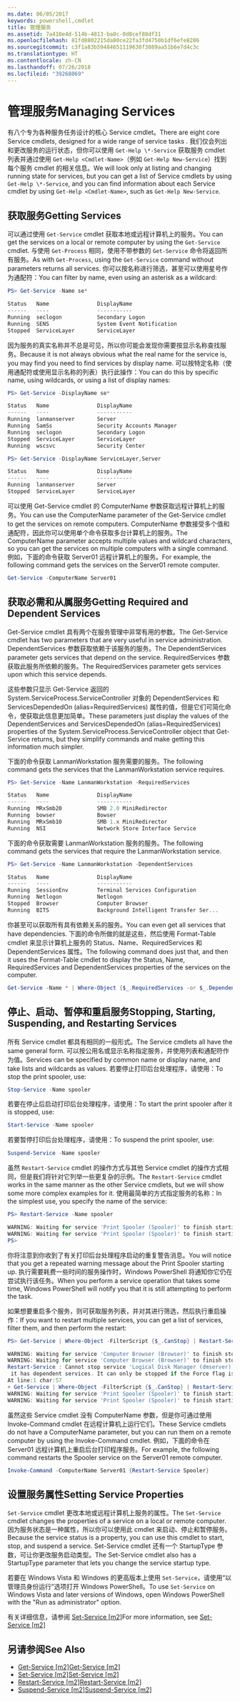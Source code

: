 ```yaml
---
ms.date: 06/05/2017
keywords: powershell,cmdlet
title: 管理服务
ms.assetid: 7a410e4d-514b-4813-ba0c-0d8cef88df31
ms.openlocfilehash: 81fd8802215da80ce22fa3fd4750b1df6efe8206
ms.sourcegitcommit: c3f1a83b59484651119630f3089aa51b6e7d4c3c
ms.translationtype: HT
ms.contentlocale: zh-CN
ms.lasthandoff: 07/26/2018
ms.locfileid: "39268069"
---
```

# <a name="managing-services"></a><span data-ttu-id="ecdae-103">管理服务</span><span class="sxs-lookup"><span data-stu-id="ecdae-103">Managing Services</span></span>

<span data-ttu-id="ecdae-104">有八个专为各种服务任务设计的核心 Service cmdlet。</span><span class="sxs-lookup"><span data-stu-id="ecdae-104">There are eight core Service cmdlets, designed for a wide range of service tasks .</span></span> <span data-ttu-id="ecdae-105">我们仅会列出和更改服务的运行状态，但你可以使用 `Get-Help \*-Service` 获取服务 cmdlet 列表并通过使用 `Get-Help <Cmdlet-Name>`（例如 `Get-Help New-Service`）找到每个服务 cmdlet 的相关信息。</span><span class="sxs-lookup"><span data-stu-id="ecdae-105">We will look only at listing and changing running state for services, but you can get a list of Service cmdlets by using `Get-Help \*-Service`, and you can find information about each Service cmdlet by using `Get-Help <Cmdlet-Name>`, such as `Get-Help New-Service`.</span></span>

## <a name="getting-services"></a><span data-ttu-id="ecdae-106">获取服务</span><span class="sxs-lookup"><span data-stu-id="ecdae-106">Getting Services</span></span>

<span data-ttu-id="ecdae-107">可以通过使用 `Get-Service` cmdlet 获取本地或远程计算机上的服务。</span><span class="sxs-lookup"><span data-stu-id="ecdae-107">You can get the services on a local or remote computer by using the `Get-Service` cmdlet.</span></span> <span data-ttu-id="ecdae-108">与使用 `Get-Process` 相同，使用不带参数的 `Get-Service` 命令将返回所有服务。</span><span class="sxs-lookup"><span data-stu-id="ecdae-108">As with `Get-Process`, using the `Get-Service` command without parameters returns all services.</span></span> <span data-ttu-id="ecdae-109">你可以按名称进行筛选，甚至可以使用星号作为通配符：</span><span class="sxs-lookup"><span data-stu-id="ecdae-109">You can filter by name, even using an asterisk as a wildcard:</span></span>

```powershell
PS> Get-Service -Name se*

Status   Name               DisplayName
------   ----               -----------
Running  seclogon           Secondary Logon
Running  SENS               System Event Notification
Stopped  ServiceLayer       ServiceLayer
```

<span data-ttu-id="ecdae-110">因为服务的真实名称并不总是可见，所以你可能会发现你需要按显示名称查找服务。</span><span class="sxs-lookup"><span data-stu-id="ecdae-110">Because it is not always obvious what the real name for the service is, you may find you need to find services by display name.</span></span> <span data-ttu-id="ecdae-111">可以按特定名称（使用通配符或使用显示名称的列表）执行此操作：</span><span class="sxs-lookup"><span data-stu-id="ecdae-111">You can do this by specific name, using wildcards, or using a list of display names:</span></span>

```powershell
PS> Get-Service -DisplayName se*

Status   Name               DisplayName
------   ----               -----------
Running  lanmanserver       Server
Running  SamSs              Security Accounts Manager
Running  seclogon           Secondary Logon
Stopped  ServiceLayer       ServiceLayer
Running  wscsvc             Security Center

PS> Get-Service -DisplayName ServiceLayer,Server

Status   Name               DisplayName
------   ----               -----------
Running  lanmanserver       Server
Stopped  ServiceLayer       ServiceLayer
```

<span data-ttu-id="ecdae-112">可以使用 Get-Service cmdlet 的 ComputerName 参数获取远程计算机上的服务。</span><span class="sxs-lookup"><span data-stu-id="ecdae-112">You can use the ComputerName parameter of the Get-Service cmdlet to get the services on remote computers.</span></span> <span data-ttu-id="ecdae-113">ComputerName 参数接受多个值和通配符，因此你可以使用单个命令获取多台计算机上的服务。</span><span class="sxs-lookup"><span data-stu-id="ecdae-113">The ComputerName parameter accepts multiple values and wildcard characters, so you can get the services on multiple computers with a single command.</span></span> <span data-ttu-id="ecdae-114">例如，下面的命令获取 Server01 远程计算机上的服务。</span><span class="sxs-lookup"><span data-stu-id="ecdae-114">For example, the following command gets the services on the Server01 remote computer.</span></span>

```powershell
Get-Service -ComputerName Server01
```

## <a name="getting-required-and-dependent-services"></a><span data-ttu-id="ecdae-115">获取必需和从属服务</span><span class="sxs-lookup"><span data-stu-id="ecdae-115">Getting Required and Dependent Services</span></span>

<span data-ttu-id="ecdae-116">Get-Service cmdlet 具有两个在服务管理中非常有用的参数。</span><span class="sxs-lookup"><span data-stu-id="ecdae-116">The Get-Service cmdlet has two parameters that are very useful in service administration.</span></span> <span data-ttu-id="ecdae-117">DependentServices 参数获取依赖于该服务的服务。</span><span class="sxs-lookup"><span data-stu-id="ecdae-117">The DependentServices parameter gets services that depend on the service.</span></span> <span data-ttu-id="ecdae-118">RequiredServices 参数获取此服务所依赖的服务。</span><span class="sxs-lookup"><span data-stu-id="ecdae-118">The RequiredServices parameter gets services upon which this service depends.</span></span>

<span data-ttu-id="ecdae-119">这些参数只显示 Get-Service 返回的 System.ServiceProcess.ServiceController 对象的 DependentServices 和 ServicesDependedOn (alias=RequiredServices) 属性的值，但是它们可简化命令，使获取此信息更加简单。</span><span class="sxs-lookup"><span data-stu-id="ecdae-119">These parameters just display the values of the DependentServices and ServicesDependedOn (alias=RequiredServices) properties of the System.ServiceProcess.ServiceController object that Get-Service returns, but they simplify commands and make getting this information much simpler.</span></span>

<span data-ttu-id="ecdae-120">下面的命令获取 LanmanWorkstation 服务需要的服务。</span><span class="sxs-lookup"><span data-stu-id="ecdae-120">The following command gets the services that the LanmanWorkstation service requires.</span></span>

```powershell
PS> Get-Service -Name LanmanWorkstation -RequiredServices

Status   Name               DisplayName
------   ----               -----------
Running  MRxSmb20           SMB 2.0 MiniRedirector
Running  bowser             Bowser
Running  MRxSmb10           SMB 1.x MiniRedirector
Running  NSI                Network Store Interface Service
```

<span data-ttu-id="ecdae-121">下面的命令获取需要 LanmanWorkstation 服务的服务。</span><span class="sxs-lookup"><span data-stu-id="ecdae-121">The following command gets the services that require the LanmanWorkstation service.</span></span>

```powershell
PS> Get-Service -Name LanmanWorkstation -DependentServices

Status   Name               DisplayName
------   ----               -----------
Running  SessionEnv         Terminal Services Configuration
Running  Netlogon           Netlogon
Stopped  Browser            Computer Browser
Running  BITS               Background Intelligent Transfer Ser...
```

<span data-ttu-id="ecdae-122">你甚至可以获取所有具有依赖关系的服务。</span><span class="sxs-lookup"><span data-stu-id="ecdae-122">You can even get all services that have dependencies.</span></span> <span data-ttu-id="ecdae-123">下面的命令所做的就是这些，然后使用 Format-Table cmdlet 来显示计算机上服务的 Status、Name、RequiredServices 和 DependentServices 属性。</span><span class="sxs-lookup"><span data-stu-id="ecdae-123">The following command does just that, and then it uses the Format-Table cmdlet to display the Status, Name, RequiredServices and DependentServices properties of the services on the computer.</span></span>

```powershell
Get-Service -Name * | Where-Object {$_.RequiredServices -or $_.DependentServices} | Format-Table -Property Status, Name, RequiredServices, DependentServices -auto
```

## <a name="stopping-starting-suspending-and-restarting-services"></a><span data-ttu-id="ecdae-124">停止、启动、暂停和重启服务</span><span class="sxs-lookup"><span data-stu-id="ecdae-124">Stopping, Starting, Suspending, and Restarting Services</span></span>

<span data-ttu-id="ecdae-125">所有 Service cmdlet 都具有相同的一般形式。</span><span class="sxs-lookup"><span data-stu-id="ecdae-125">The Service cmdlets all have the same general form.</span></span> <span data-ttu-id="ecdae-126">可以按公用名或显示名称指定服务，并使用列表和通配符作为值。</span><span class="sxs-lookup"><span data-stu-id="ecdae-126">Services can be specified by common name or display name, and take lists and wildcards as values.</span></span> <span data-ttu-id="ecdae-127">若要停止打印后台处理程序，请使用：</span><span class="sxs-lookup"><span data-stu-id="ecdae-127">To stop the print spooler, use:</span></span>

```powershell
Stop-Service -Name spooler
```

<span data-ttu-id="ecdae-128">若要在停止后启动打印后台处理程序，请使用：</span><span class="sxs-lookup"><span data-stu-id="ecdae-128">To start the print spooler after it is stopped, use:</span></span>

```powershell
Start-Service -Name spooler
```

<span data-ttu-id="ecdae-129">若要暂停打印后台处理程序，请使用：</span><span class="sxs-lookup"><span data-stu-id="ecdae-129">To suspend the print spooler, use:</span></span>

```powershell
Suspend-Service -Name spooler
```

<span data-ttu-id="ecdae-130">虽然 `Restart-Service` cmdlet 的操作方式与其他 Service cmdlet 的操作方式相同，但是我们将针对它列举一些更复杂的示例。</span><span class="sxs-lookup"><span data-stu-id="ecdae-130">The `Restart-Service` cmdlet works in the same manner as the other Service cmdlets, but we will show some more complex examples for it.</span></span> <span data-ttu-id="ecdae-131">使用最简单的方式指定服务的名称：</span><span class="sxs-lookup"><span data-stu-id="ecdae-131">In the simplest use, you specify the name of the service:</span></span>

```powershell
PS> Restart-Service -Name spooler

WARNING: Waiting for service 'Print Spooler (Spooler)' to finish starting...
WARNING: Waiting for service 'Print Spooler (Spooler)' to finish starting...
PS>
```

<span data-ttu-id="ecdae-132">你将注意到你收到了有关打印后台处理程序启动的重复警告消息。</span><span class="sxs-lookup"><span data-stu-id="ecdae-132">You will notice that you get a repeated warning message about the Print Spooler starting up.</span></span> <span data-ttu-id="ecdae-133">执行需要耗费一些时间的服务操作时，Windows PowerShell 将通知你它仍在尝试执行该任务。</span><span class="sxs-lookup"><span data-stu-id="ecdae-133">When you perform a service operation that takes some time, Windows PowerShell will notify you that it is still attempting to perform the task.</span></span>

<span data-ttu-id="ecdae-134">如果想要重启多个服务，则可获取服务列表，并对其进行筛选，然后执行重启操作：</span><span class="sxs-lookup"><span data-stu-id="ecdae-134">If you want to restart multiple services, you can get a list of services, filter them, and then perform the restart:</span></span>

```powershell
PS> Get-Service | Where-Object -FilterScript {$_.CanStop} | Restart-Service

WARNING: Waiting for service 'Computer Browser (Browser)' to finish stopping...
WARNING: Waiting for service 'Computer Browser (Browser)' to finish stopping...
Restart-Service : Cannot stop service 'Logical Disk Manager (dmserver)' because
 it has dependent services. It can only be stopped if the Force flag is set.
At line:1 char:57
+ Get-Service | Where-Object -FilterScript {$_.CanStop} | Restart-Service <<<<
WARNING: Waiting for service 'Print Spooler (Spooler)' to finish starting...
WARNING: Waiting for service 'Print Spooler (Spooler)' to finish starting...
```

<span data-ttu-id="ecdae-135">虽然这些 Service cmdlet 没有 ComputerName 参数，但是你可通过使用 Invoke-Command cmdlet 在远程计算机上运行它们。</span><span class="sxs-lookup"><span data-stu-id="ecdae-135">These Service cmdlets do not have a ComputerName parameter, but you can run them on a remote computer by using the Invoke-Command cmdlet.</span></span> <span data-ttu-id="ecdae-136">例如，下面的命令在 Server01 远程计算机上重启后台打印程序服务。</span><span class="sxs-lookup"><span data-stu-id="ecdae-136">For example, the following command restarts the Spooler service on the Server01 remote computer.</span></span>

```powershell
Invoke-Command -ComputerName Server01 {Restart-Service Spooler}
```

## <a name="setting-service-properties"></a><span data-ttu-id="ecdae-137">设置服务属性</span><span class="sxs-lookup"><span data-stu-id="ecdae-137">Setting Service Properties</span></span>

<span data-ttu-id="ecdae-138">`Set-Service` cmdlet 更改本地或远程计算机上服务的属性。</span><span class="sxs-lookup"><span data-stu-id="ecdae-138">The `Set-Service` cmdlet changes the properties of a service on a local or remote computer.</span></span> <span data-ttu-id="ecdae-139">因为服务状态是一种属性，所以你可以使用此 cmdlet 来启动、停止和暂停服务。</span><span class="sxs-lookup"><span data-stu-id="ecdae-139">Because the service status is a property, you can use this cmdlet to start, stop, and suspend a service.</span></span>
<span data-ttu-id="ecdae-140">Set-Service cmdlet 还有一个 StartupType 参数，可让你更改服务启动类型。</span><span class="sxs-lookup"><span data-stu-id="ecdae-140">The Set-Service cmdlet also has a StartupType parameter that lets you change the service startup type.</span></span>

<span data-ttu-id="ecdae-141">若要在 Windows Vista 和 Windows 的更高版本上使用 `Set-Service`，请使用“以管理员身份运行”选项打开 Windows PowerShell。</span><span class="sxs-lookup"><span data-stu-id="ecdae-141">To use `Set-Service` on Windows Vista and later versions of Windows, open Windows PowerShell with the "Run as administrator" option.</span></span>

<span data-ttu-id="ecdae-142">有关详细信息，请参阅 [Set-Service [m2]](https://technet.microsoft.com/library/b71e29ed-372b-4e32-a4b7-5eb6216e56c3)</span><span class="sxs-lookup"><span data-stu-id="ecdae-142">For more information, see [Set-Service [m2]](https://technet.microsoft.com/library/b71e29ed-372b-4e32-a4b7-5eb6216e56c3)</span></span>

## <a name="see-also"></a><span data-ttu-id="ecdae-143">另请参阅</span><span class="sxs-lookup"><span data-stu-id="ecdae-143">See Also</span></span>

- <span data-ttu-id="ecdae-144">[Get-Service [m2]](https://technet.microsoft.com/en-us/library/0a09cb22-0a1c-4a79-9851-4e53075f9cf6)</span><span class="sxs-lookup"><span data-stu-id="ecdae-144">[Get-Service [m2]](https://technet.microsoft.com/en-us/library/0a09cb22-0a1c-4a79-9851-4e53075f9cf6)</span></span>
- <span data-ttu-id="ecdae-145">[Set-Service [m2]](https://technet.microsoft.com/library/b71e29ed-372b-4e32-a4b7-5eb6216e56c3)</span><span class="sxs-lookup"><span data-stu-id="ecdae-145">[Set-Service [m2]](https://technet.microsoft.com/library/b71e29ed-372b-4e32-a4b7-5eb6216e56c3)</span></span>
- <span data-ttu-id="ecdae-146">[Restart-Service [m2]](https://technet.microsoft.com/en-us/library/45acf50d-2277-4523-baf7-ce7ced977d0f)</span><span class="sxs-lookup"><span data-stu-id="ecdae-146">[Restart-Service [m2]](https://technet.microsoft.com/en-us/library/45acf50d-2277-4523-baf7-ce7ced977d0f)</span></span>
- <span data-ttu-id="ecdae-147">[Suspend-Service [m2]](https://technet.microsoft.com/en-us/library/c8492b87-0e21-4faf-8054-3c83c2ec2826)</span><span class="sxs-lookup"><span data-stu-id="ecdae-147">[Suspend-Service [m2]](https://technet.microsoft.com/en-us/library/c8492b87-0e21-4faf-8054-3c83c2ec2826)</span></span>